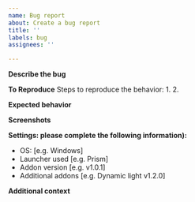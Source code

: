 ```yaml
---
name: Bug report
about: Create a bug report
title: ''
labels: bug
assignees: ''

---
```


**Describe the bug**

**To Reproduce**
Steps to reproduce the behavior:
1. 
2. 

**Expected behavior**

**Screenshots**


**Settings: please complete the following information):**
 - OS: [e.g. Windows]
 - Launcher used [e.g. Prism]
 - Addon version [e.g. v1.0.1]
 - Additional addons [e.g. Dynamic light v1.2.0]

**Additional context**
